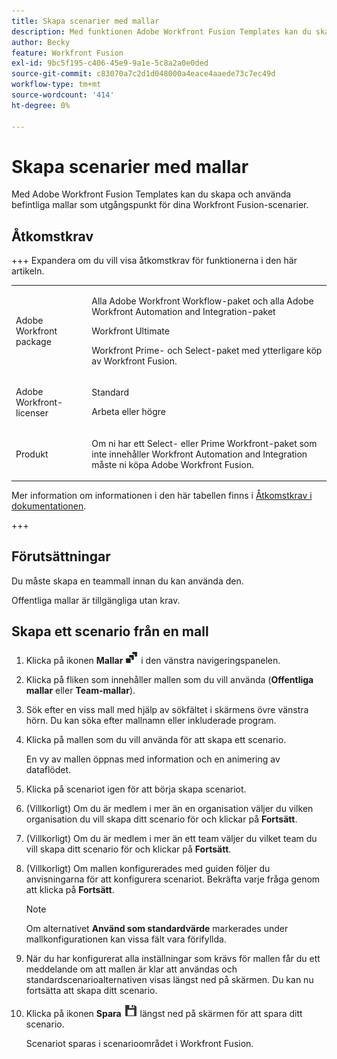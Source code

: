```yaml
---
title: Skapa scenarier med mallar
description: Med funktionen Adobe Workfront Fusion Templates kan du skapa och använda befintliga mallar som utgångspunkt för dina Workfront Fusion-scenarier.
author: Becky
feature: Workfront Fusion
exl-id: 9bc5f195-c406-45e9-9a1e-5c8a2a0e0ded
source-git-commit: c83070a7c2d1d048000a4eace4aaede73c7ec49d
workflow-type: tm+mt
source-wordcount: '414'
ht-degree: 0%

---
```


# Skapa scenarier med mallar

Med Adobe Workfront Fusion Templates kan du skapa och använda befintliga mallar som utgångspunkt för dina Workfront Fusion-scenarier.

## Åtkomstkrav

+++ Expandera om du vill visa åtkomstkrav för funktionerna i den här artikeln.

<table style="table-layout:auto">
 <col> 
 <col> 
 <tbody> 
  <tr> 
   <td role="rowheader">Adobe Workfront package</td> 
   <td> <p>Alla Adobe Workfront Workflow-paket och alla Adobe Workfront Automation and Integration-paket</p><p>Workfront Ultimate</p><p>Workfront Prime- och Select-paket med ytterligare köp av Workfront Fusion.</p> </td> 
  </tr> 
  <tr data-mc-conditions=""> 
   <td role="rowheader">Adobe Workfront-licenser</td> 
   <td> <p>Standard</p><p>Arbeta eller högre</p> </td> 
  </tr> 
  <tr> 
   <td role="rowheader">Produkt</td> 
   <td>
   <p>Om ni har ett Select- eller Prime Workfront-paket som inte innehåller Workfront Automation and Integration måste ni köpa Adobe Workfront Fusion.</li></ul>
   </td> 
  </tr>
 </tbody> 
</table>

Mer information om informationen i den här tabellen finns i [Åtkomstkrav i dokumentationen](/help/workfront-fusion/references/licenses-and-roles/access-level-requirements-in-documentation.md).

+++

## Förutsättningar

Du måste skapa en teammall innan du kan använda den.

Offentliga mallar är tillgängliga utan krav.

## Skapa ett scenario från en mall

1. Klicka på ikonen **Mallar** ![Mallar](assets/templates-icon.png) i den vänstra navigeringspanelen.
1. Klicka på fliken som innehåller mallen som du vill använda (**Offentliga mallar** eller **Team-mallar**).
1. Sök efter en viss mall med hjälp av sökfältet i skärmens övre vänstra hörn. Du kan söka efter mallnamn eller inkluderade program.
1. Klicka på mallen som du vill använda för att skapa ett scenario.

   En vy av mallen öppnas med information och en animering av dataflödet.

1. Klicka på scenariot igen för att börja skapa scenariot.
1. (Villkorligt) Om du är medlem i mer än en organisation väljer du vilken organisation du vill skapa ditt scenario för och klickar på **Fortsätt**.
1. (Villkorligt) Om du är medlem i mer än ett team väljer du vilket team du vill skapa ditt scenario för och klickar på **Fortsätt**.
1. (Villkorligt) Om mallen konfigurerades med guiden följer du anvisningarna för att konfigurera scenariot. Bekräfta varje fråga genom att klicka på **Fortsätt**.

   >[!NOTE]
   >
   >Om alternativet **Använd som standardvärde** markerades under mallkonfigurationen kan vissa fält vara förifyllda.

1. När du har konfigurerat alla inställningar som krävs för mallen får du ett meddelande om att mallen är klar att användas och standardscenarioalternativen visas längst ned på skärmen. Du kan nu fortsätta att skapa ditt scenario.

1. Klicka på ikonen **Spara** ![Spara ](assets/save-icon.png) längst ned på skärmen för att spara ditt scenario.

   Scenariot sparas i scenarioområdet i Workfront Fusion.
